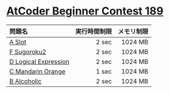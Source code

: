 # [AtCoder Beginner Contest 189](https://atcoder.jp/contests/abc189)

問題名 | 実行時間制限 | メモリ制限
:-- | --: | --:
[A Slot](https://atcoder.jp/contests/abc189/tasks/abc189_a) | 2 sec | 1024 MB
[F Sugoroku2](https://atcoder.jp/contests/abc189/tasks/abc189_f) | 2 sec | 1024 MB
[D Logical Expression](https://atcoder.jp/contests/abc189/tasks/abc189_d) | 2 sec | 1024 MB
[C Mandarin Orange](https://atcoder.jp/contests/abc189/tasks/abc189_c) | 1 sec | 1024 MB
[B Alcoholic](https://atcoder.jp/contests/abc189/tasks/abc189_b) | 2 sec | 1024 MB
